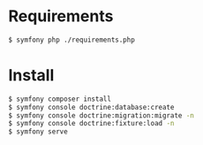 # Requirements

```bash
$ symfony php ./requirements.php
```

# Install

```bash
$ symfony composer install
$ symfony console doctrine:database:create
$ symfony console doctrine:migration:migrate -n
$ symfony console doctrine:fixture:load -n
$ symfony serve
```
